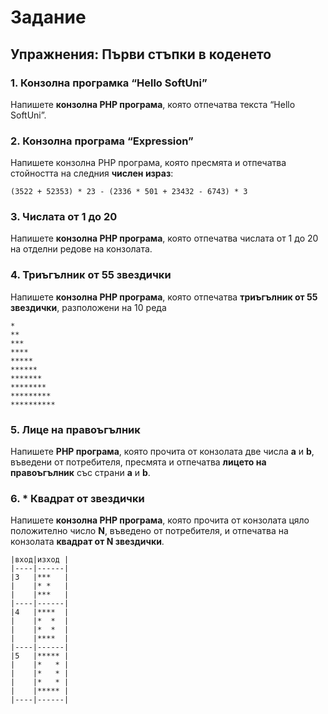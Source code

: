 # Задание
## Упражнения: Първи стъпки в коденето

### 1. Конзолна програмка “Hello SoftUni”

Напишете **конзолна PHP програма**, която отпечатва текста “Hello SoftUni”.

### 2. Конзолна програма “Expression”

Напишете конзолна PHP програма, която пресмята и отпечатва стойността на следния **числен израз**:

`(3522 + 52353) * 23 - (2336 * 501 + 23432 - 6743) * 3`

### 3. Числата от 1 до 20

Напишете **конзолна PHP програма**, която отпечатва числата от 1 до 20 на отделни редове на конзолата.

### 4. Триъгълник от 55 звездички

Напишете **конзолна PHP програма**, която отпечатва **триъгълник от 55 звездички**, разположени на 10 реда

```
*
**
***
****
*****
******
*******
********
*********
**********
```

### 5. Лице на правоъгълник

Напишете **PHP програма**, която прочита от конзолата две числа **a** и **b**, въведени от потребителя, пресмята и отпечатва **лицето на правоъгълник** със страни **a** и **b**. 

### 6. * Квадрат от звездички

Напишете **конзолна PHP програма**, която прочита от конзолата цяло положително число **N**, въведено от потребителя, и отпечатва на конзолата **квадрат от N звездички**.
```
|вход|изход |
|----|------|
|3   |***   |
|    |* *   |
|    |***   |
|----|------|
|4   |****  |
|    |*  *  |
|    |*  *  |
|    |****  |
|----|------|
|5   |***** |
|    |*   * |
|    |*   * |
|    |*   * |
|    |***** |
|----|------|
```

